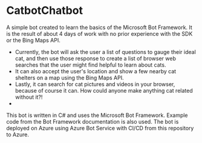 # CatbotChatbot
A simple bot created to learn the basics of the Microsoft Bot Framework. It is the result of about 4 days of work with no prior experience with the SDK or the Bing Maps API.

* Currently, the bot will ask the user a list of questions to gauge their ideal cat, and then use those response to create a list of browser web searches that the user might find helpful to learn about cats.
* It can also accept the user's location and show a few nearby cat shelters on a map using the Bing Maps API.
* Lastly, it can search for cat pictures and videos in your browser, because of course it can. How could anyone make anything cat related without it?!
* 
This bot is written in C# and uses the Microsoft Bot Framework. Example code from the Bot Framework documentation is also used. The bot is deployed on Azure using Azure Bot Service with CI/CD from this repository to Azure.
